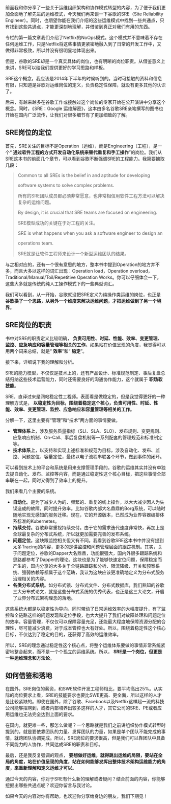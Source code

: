 前面我和你分享了一些关于运维组织架构和协作模式转型的内容，为了便于我们更加全面地了解先进的运维模式，今天我们再来谈一下谷歌的SRE（Site Reliability Engineer）。同时，也期望你能在我们介绍的这些运维模式中找到一些共通点，只有找到这些共通点，才能更深刻地理解，并借鉴到真正对我们有用的东西。

专栏的第一篇文章我们介绍了Netflix的NoOps模式。这个模式并不意味着不存在任何运维工作，只是Netflix将这些事情更紧密地融入到了日常的开发工作中，又做得非常极致，所以并没有很明显地体现出来。

但是，谷歌的SRE却是一个真实具体的岗位，也有明晰的岗位职责。从借鉴意义上来讲，SRE可以给我们提供更好的学习思路和样板。

SRE这个概念，我应该是2014年下半年的时候听到的。当时可接触的资料和信息有限，只知道是谷歌对运维岗位的定义，负责稳定性保障，就没有更多其他的认识了。

后来，有越来越多在谷歌工作或接触过这个岗位的专家开始在公开演讲中分享这个概念。同时，《SRE：Google 运维解密》，这本由多名谷歌SRE亲笔撰写的图书也开始在国内广泛流传，让我们对很多细节有了更加细致的了解。

## SRE岗位的定位

首先，SRE关注的目标不是Operation（运维），而是Engineering（工程），是一个“ **通过软件工程的方式开发自动化系统来替代重复和手工操作**”的岗位。我们从SRE这本书的前面几个章节，可以看到谷歌不断强调SRE的工程能力。我简要摘取几段：

> Common to all SREs is the belief in and aptitude for developing
>
> software systems to solve complex problems.
>
> 所有的SRE团队成员都必须非常愿意，也非常相信用软件工程方法可以解决复杂的运维问题。
>
> By design, it is crucial that SRE teams are focused on engineering.
>
> SRE模型成功的关键在于对工程的关注。
>
> SRE is what happens when you ask a software engineer to design an
>
> operations team.
>
> SRE就是让软件工程师来设计一个新型运维团队的结果。

与之相对应的，还有一个很有意思的地方，整本书中提到Operation的地方并不多，而且大多以这样的词汇出现：Operation load，Operation overload，Traditional/Manual/Toil/Repetitive Operation Works。你可以仔细体会一下，这些大多就是传统的纯人工操作模式下的一些典型词汇。

我们可以看到，从一开始，谷歌就没把SRE定义为纯操作类运维的岗位，也正是 **谷歌换了一个思路，从另外一个维度来解决运维问题，才把运维做到了另一个境界**。

## SRE岗位的职责

书中对SRE的职责定义比较明确， **负责可用性、时延、性能、效率、变更管理、监控、应急响应和容量管理等相关的工作**。如果站在价值呈现的角度，我觉得可以用两个词来总结，就是“ **效率**”和“ **稳定**”。

接下来，详细说下我的理解和分析。

SRE的能力模型，不仅仅是技术上的，还有产品设计、标准规范制定、事后复盘总结归纳这些技术运营能力，同时还需要良好的沟通协作能力，这个就属于 **职场软技能**。

SRE，直译过来是网站稳定性工程师。表面看是做稳定的，但是我觉得更好的一种理解方式是， **以稳定性为目标，围绕着稳定这个核心，负责可用性、时延、性能、效率、变更管理、监控、应急响应和容量管理等相关的工作**。

分解一下，这里主要有“管理”和“技术”两方面的事情要做。

- **管理体系上**，涉及服务质量指标（SLI、SLA、SLO）、发布规则、变更规则、应急响应机制、On-Call、事后复盘机制等一系列配套的管理规范和标准制定等。
- **技术体系上**，以支持和实现上述标准和规范为目标，涉及自动化、发布、监控、问题定位、容量定位，最终以电子流程串联各个环节，做到事件的闭环。

可以看到技术上的平台和系统是用来支撑管理手段的。谷歌的运维其实并没有单独去提自动化、发布、监控等内容，而是通过稳定性这个核心目标，把这些事情全部串联在一起，同时又得到了效率上的提升。

我们来看几个主要的系统。

- **自动化**。是为了减少人为的、频繁的、重复的线上操作，以大大减少因人为失误造成的故障，同时提升效率。比如谷歌内部大名鼎鼎的Borg系统，可以随时随地实现无感知的服务迁移。现在，它的开源版本，已然成为业界容器编排体系标准的Kubernetes。
- **持续交付**。谷歌非常重视持续交付。由于它的需求迭代速度非常快，再加上是全球最复杂的分布式系统，所以就更加需要完善的发布系统。
- **问题定位**。这块跟监控相关但又有不同。我看到谷歌SRE这本书中并没有提到太多Tracing的内容，更多的是讲监控和问题管理层面的跟踪机制。其实，关于问题定位，谷歌的Dapper大名鼎鼎，功能很强大，国内外很多跟踪系统和思路都参考了Dapper的理论。这块也是为了能够快速定位问题，保障稳定而产生的，国内分享的大多关于全链路跟踪和分析、限流降级、开关和预案系统、强弱依赖等都属于这个范畴，我认为这块应该更准确地定义为分布式服务治理相关的内容。
- **各类分布式系统**。如分布式锁、分布式文件、分布式数据库，我们熟知的谷歌三大分布式论文，就是这些分布式系统的优秀代表，也正是这三大论文，开启了业界分布式架构理念的落地。

这些系统大都是以稳定性为导向，同时带动了日常运维效率的大幅度提升，有了监控和全链路这样的问题发现和定位手段，也大大提升了我们对故障处理和问题定位的效率。容量管理，不仅仅可以保障容量充足，还能最大程度地保障资源分配的合理性，尽可能减少浪费，对于成本管控也大有好处。所以，围绕着稳定性这个核心目标，不仅达到了稳定的目的，还获得了高效的运维效率。

所以，SRE的理念通过稳定性这个核心点，将整个运维体系要做的事情非常系统紧密地整合起来，而不是一个个孤立的运维系统。所以， **SRE是一个岗位，但更是一种运维理念和方法论**。

## 如何借鉴和落地

在国外，SRE岗位的薪资，和SWE软件开发工程师相比，要平均高出25%。从实际的岗位要求上看，SRE的技能要求也要比SWE更高、更全面，所以这样的人才是比较紧缺的。即使在国外，除了谷歌、Facebook以及Netflix这样超一流的科技公司能够招聘到，或者内部培养出较多这样的人才，其它公司的SRE、PE或者应用运维也无法完全达到上面的要求。

在国内，就更难一些，那怎么做呢？一个思路就是我们之前讲组织协作模式转型时提到的，就是要依靠团队的力量、发挥团队的力量，如果是单个团队不能完成的事情，就跨团队协调完成。所以，SRE岗位的要求很高，但是我们可以靠团队中具备不同能力的人协作，共同达成SRE的职责和目标。

最后，还是我反复强调的观点， **要想做好运维，就得跳出运维的局限，要站在全局的角度，站在价值呈现的角度，站在如何能够发挥出整体技术架构运维能力的角度，来重新理解和定义运维才可以**。

通过今天的内容，你对于SRE有什么新的理解或者疑问？结合前面的内容，你能够挖掘出哪些共通点呢？欢迎你留言与我讨论。

如果今天的内容对你有帮助，也欢迎你分享给身边的朋友，我们下期见！